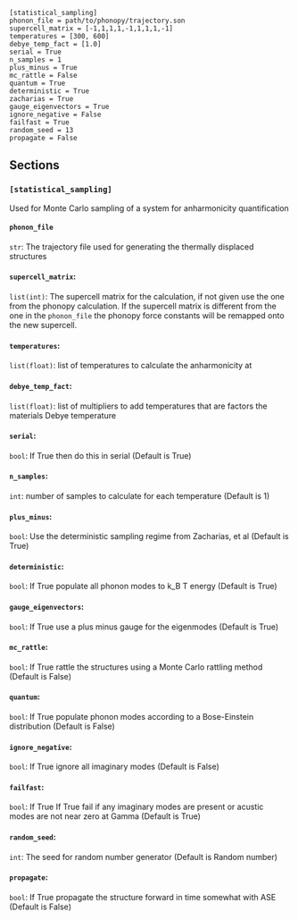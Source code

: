 ```
[statistical_sampling]
phonon_file = path/to/phonopy/trajectory.son
supercell_matrix = [-1,1,1,1,-1,1,1,1,-1]
temperatures = [300, 600]
debye_temp_fact = [1.0]
serial = True
n_samples = 1
plus_minus = True
mc_rattle = False
quantum = True
deterministic = True
zacharias = True
gauge_eigenvectors = True
ignore_negative = False
failfast = True
random_seed = 13
propagate = False
```

## Sections

### `[statistical_sampling]`

Used for Monte Carlo sampling of a system for anharmonicity quantification

#### `phonon_file`

`str`: The trajectory file used for generating the thermally displaced structures

#### `supercell_matrix`:

`list(int)`: The supercell matrix for the calculation, if not given use the one from the phonopy calculation. If the supercell matrix is different from the one in the `phonon_file` the phonopy force constants will be remapped onto the new supercell.

#### `temperatures`:

`list(float)`: list of temperatures to calculate the anharmonicity at

#### `debye_temp_fact`:

`list(float)`: list of multipliers to add temperatures that are factors the materials Debye temperature

#### `serial`:

`bool`: If True then do this in serial (Default is True)

#### `n_samples`:

`int`: number of samples to calculate for each temperature (Default is 1)

#### `plus_minus`:

`bool`: Use the deterministic sampling regime from Zacharias, et al (Default is True)

#### `deterministic`:

`bool`: If True populate all phonon modes to k_B T energy (Default is True)

#### `gauge_eigenvectors`:

`bool`: If True use a plus minus gauge for the eigenmodes (Default is True)

#### `mc_rattle`:

`bool`: If True rattle the structures using a Monte Carlo rattling method (Default is False)

#### `quantum`:

`bool`: If True populate phonon modes according to a Bose-Einstein distribution (Default is False)

#### `ignore_negative`:

`bool`: If True ignore all imaginary modes (Default is False)

#### `failfast`:

`bool`: If True If True fail if any imaginary modes are present or acustic modes are not near zero at Gamma (Default is True)

#### `random_seed`:

`int`: The seed for random number generator (Default is Random number)

#### `propagate`:

`bool`: If True propagate the structure forward in time somewhat with ASE (Default is False)
